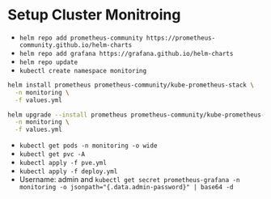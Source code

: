 # Setup Cluster Monitroing

- `helm repo add prometheus-community https://prometheus-community.github.io/helm-charts`
- `helm repo add grafana https://grafana.github.io/helm-charts`
- `helm repo update`
- `kubectl create namespace monitoring`

```.bash
helm install prometheus prometheus-community/kube-prometheus-stack \
  -n monitoring \
  -f values.yml
```

```.bash
helm upgrade --install prometheus prometheus-community/kube-prometheus-stack \
  -n monitoring \
  -f values.yml

```

- `kubectl get pods -n monitoring -o wide`
- `kubectl get pvc -A`
- `kubectl apply -f pve.yml`
- `kubectl apply -f deploy.yml`
- Username: admin and `kubectl get secret prometheus-grafana -n monitoring -o jsonpath="{.data.admin-password}" | base64 -d`
